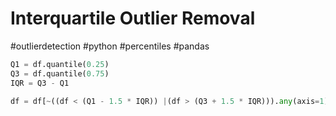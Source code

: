 # Interquartile Outlier Removal
#outlierdetection #python #percentiles #pandas

```python
Q1 = df.quantile(0.25)
Q3 = df.quantile(0.75)
IQR = Q3 - Q1

df = df[~((df < (Q1 - 1.5 * IQR)) |(df > (Q3 + 1.5 * IQR))).any(axis=1)]
```
